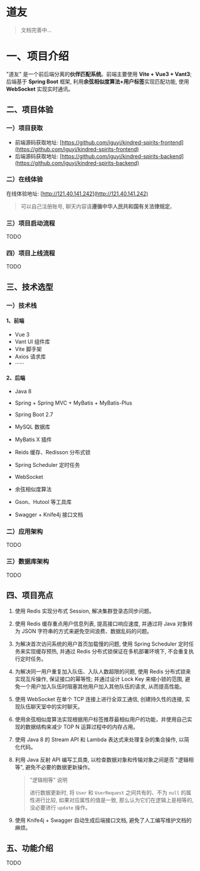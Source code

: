 # 道友

> 文档完善中...



# 一、项目介绍

"道友" 是一个前后端分离的**伙伴匹配系统**。前端主要使用 **Vite + Vue3 + Vant3**; 后端基于 **Spring Boot** 框架, 利用**余弦相似度算法+用户标签**实现匹配功能, 使用 **WebSocket** 实现实时通讯。



## 二、项目体验

### 一）项目获取

* 前端源码获取地址: [https://github.com/iguyi/kindred-spirits-frontend](https://github.com/iguyi/kindred-spirits-frontend)
* 后端源码获取地址: [https://github.com/iguyi/kindred-spirits-backend](https://github.com/iguyi/kindred-spirits-backend)



### 二）在线体验

在线体验地址: [http://121.40.141.242](http://121.40.141.242)

> 可以自己注册账号, 聊天内容请**遵循中华人民共和国有关法律规定**。



### 三）项目启动流程

TODO



### 四）项目上线流程

TODO



## 三、技术选型

### 一）技术栈

#### 1、前端

- Vue 3
- Vant UI 组件库
- Vite 脚手架
- Axios 请求库
- ······



#### 2、后端

- Java 8
- Spring + Spring MVC + MyBatis + MyBatis-Plus

- Spring Boot 2.7
- MySQL 数据库
- MyBatis X 插件
- Reids 缓存、Redisson 分布式锁
- Spring Scheduler 定时任务
- WebSocket
- 余弦相似度算法
- Gson、Hutool 等工具库
- Swagger + Knife4j 接口文档



### 二）应用架构

TODO



### 三）数据库架构

TODO



## 四、项目亮点

1. 使用 Redis 实现分布式 Session, 解决集群登录态同步问题。

2. 使用 Redis 缓存重点用户信息列表, 提高接口响应速度, 并通过将 Java 对象转为 JSON 字符串的方式来避免空间浪费、数据乱码的问题。

3. 为解决首次访问系统的用户首页加载慢的问题, 使用 Spring Scheduler 定时任务来实现缓存预热, 并通过 Redis 分布式锁保证在多机部署环境下, 不会重复执行定时任务。

4. 为解决同一用户重复加入队伍、入队人数超限的问题, 使用 Redis 分布式锁来实现互斥操作, 保证接口的幂等性; 并通过设计 Lock Key 来缩小锁的范围, 避免一个用户加入队伍时阻塞其他用户加入其他队伍的请求, 从而提高性能。

5. 使用 WebSocket 在单个 TCP 连接上进行全双工通信, 创建持久性的连接, 实现队伍聊天室中的实时聊天。

6. 使用余弦相似度算法实现根据用户标签推荐最相似用户的功能，并使用自己实现的数据结构来减少 TOP N 运算过程中的内存占用。

7. 使用 Java 8 的 Stream API 和 Lambda 表达式来处理复杂的集合操作, 以简化代码。

8. 利用 Java 反射 API 编写工具类, 以检查数据对象和传输对象之间是否 "逻辑相等", 避免不必要的数据更新操作。

   > "逻辑相等" 说明
   >
   > 进行数据更新时, 将 `User` 和 `UserRequest` 之间共有的、不为 `null` 的属性进行比较, 如果对应属性的值是一致, 那么认为它们在逻辑上是相等的, 没必要进行 `update` 操作。

9. 使用 Knife4j + Swagger 自动生成后端接口文档, 避免了人工编写维护文档的麻烦。



## 五、功能介绍

TODO